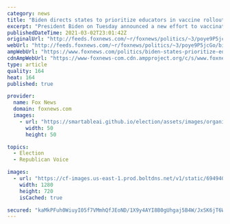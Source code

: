 ```yaml
---
category: news
title: "Biden directs states to prioritize educators in vaccine rollouts as he aims to reopen schools"
excerpt: "President Biden on Tuesday announced a new effort to vaccinate educators and childcare workers as a means to accelerate the safe reopening of schools."
publishedDateTime: 2021-03-02T23:01:42Z
originalUrl: "http://feeds.foxnews.com/~r/foxnews/politics/~3/poye9P5jcGo/biden-states-prioritize-educators-vaccine-rollout"
webUrl: "http://feeds.foxnews.com/~r/foxnews/politics/~3/poye9P5jcGo/biden-states-prioritize-educators-vaccine-rollout"
ampWebUrl: "https://www.foxnews.com/politics/biden-states-prioritize-educators-vaccine-rollout.amp"
cdnAmpWebUrl: "https://www-foxnews-com.cdn.ampproject.org/c/s/www.foxnews.com/politics/biden-states-prioritize-educators-vaccine-rollout.amp"
type: article
quality: 164
heat: 164
published: true

provider:
  name: Fox News
  domain: foxnews.com
  images:
    - url: "https://smartableai.github.io/election/assets/images/organizations/foxnews.com-50x50.jpg"
      width: 50
      height: 50

topics:
  - Election
  - Republican Voice

images:
  - url: "https://cf-images.us-east-1.prod.boltdns.net/v1/static/694940094001/e4d2d0ea-db36-4c8c-8499-26f759f61647/db9e6911-b46b-4eff-b8d4-b7b74d465b0a/1280x720/match/image.jpg"
    width: 1280
    height: 720
    isCached: true

secured: "kaMkPFuh0WiuyI05f7VMmhQfJEoND/1X9y4AYI8B0gUhgaj5B4W/JxSK6jT6WqLKCOYasrivsl3Cslrx2tH+1zQ8Y7OihDJ/+dICQ+R8ywotFc0o1WLzAERb0q5xxN6wO5ysAp+JJhAusxpcw9lGPSJpvvgdr8XbGsRPLtnpzKCbylaYqI20OLKMtuK+jYp5JM17LItwnpbmE6OAOewivW6dRSF61apg5iK1Q2bRpeoGlSrtyuOu+FY/SdO2iBuYqZtlCxFJrxRWnaaFhzULHGXfw1VQkr6KYX6hVul4GKUk2Hxs9Jl4xReUPdLJx7zZfxTcPUMTrXmFmHsRVT9MUVUwNCayk2AC0bCEzL4f1Mc=;JBVSrsDM6ndXRyYwflKHBg=="
---
```


